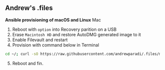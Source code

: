 Andrew's .files
---
**Ansible provisioning of macOS and Linux**
Mac
1. Reboot with `option` into Recovery parition on a USB
2. Erase `Macintosh HD` and restore AutoDMG generated image to it
3. Enable Filevault and restart
4. Provision with command below in Terminal
```Bash
cd ~/; curl -sO https://raw.githubusercontent.com/andrewparadi/.files/master/bootstrap.sh; chmod +x ~/bootstrap.sh; ~/bootstrap.sh -s; rm ~/bootstrap.sh
```
5. Reboot and fin.
